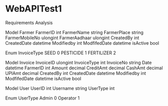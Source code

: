 # WebAPITest1



Requirements Analysis			
			
Model	Farmer	FarmerID	int
		FarmerName	string
		FarmerPlace	string
		FarmerMobileNo	ulongint
		FarmerAadhaar	ulongint
		CreatedBy	int
		CreatedDate	datetime
		Modifiedby	int
		ModfifedDate	datetime
		isActive	bool
			
Enum	InvoiceType	SEED	0
		PESTICIDE	1
		FERTILIZER	2
			
Model	Invoice	InvoiceID	ulongint
		InvoiceType	int
		InvoiceNo	string
		Date	datetime
		FarmerID	int
		Amount	decimal
		CreditAmt	decimal
		CashAmt	decimal
		UPIAmt	decimal
		CreatedBy	int
		CreatedDate	datetime
		Modifiedby	int
		ModfifedDate	datetime
		isActive	bool
			
Model	User	UserID	int
		Username	string
		UserType	int
			
Enum	UserType	Admin	0
		Operator	1

